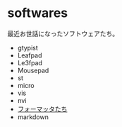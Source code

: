 # softwares

最近お世話になったソフトウェアたち。

* gtypist
* Leafpad
* Le3fpad
* Mousepad
* st
* micro
* vis
* nvi
* [フォーマッタたち](formatters.html)
* markdown
